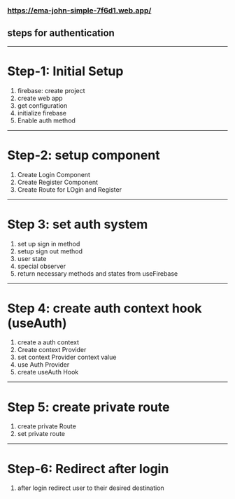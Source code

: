 
### https://ema-john-simple-7f6d1.web.app/
## steps for authentication
----------------
# Step-1: Initial Setup
1. firebase: create project
2. create web app
3. get configuration
4. initialize firebase
5. Enable auth method
------------------
# Step-2: setup component
1. Create Login Component
2. Create Register Component
3. Create Route for LOgin and Register
------------------------
# Step 3: set auth system
1. set up sign in method
2. setup sign out method
3. user state
4. special observer
5. return necessary methods and states from useFirebase
---------------------
# Step 4: create auth context hook (useAuth)
1. create a auth context
2. Create context Provider
3. set context Provider context value
4. use Auth Provider
5. create useAuth Hook
---------------------
# Step 5: create private route
1. create private Route
2. set private route
------------------
# Step-6: Redirect after login
1. after login redirect user to their desired destination
